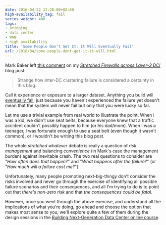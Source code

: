 ```yaml
---
date: 2016-04-22 17:28:00+02:00
high-availability_tag: fail
series_weight: 400
tags:
- bridging
- data center
- WAN
- high availability
title: 'Some People Don’t Get It: It Will Eventually Fail'
url: /2016/04/some-people-dont-get-it-it-will.html
---
```

Mark Baker left [this comment](https://blog.ipspace.net/2015/11/stretched-firewalls-across-layer-3-dci.html?showComment=1458854318103#c1267210791129657664) on my [*Stretched Firewalls across Layer-3 DCI*](http://blog.ipspace.net/2015/11/stretched-firewalls-across-layer-3-dci.html) blog post:

> Strange how inter-DC clustering failure is considered a certainty in this blog.

Call it experience or exposure to a larger dataset. Anything you build will [eventually fail](https://blog.ipspace.net/2012/10/if-something-can-fail-it-will.html); just because you haven't experienced the failure yet doesn't mean that the system will never fail but only that you were lucky so far.
<!--more-->
Let me use a trivial example from real world to illustrate the point. When I was a kid, we didn't use seat belts, because everyone knew that a traffic accident couldn't possibly happen to him (or his dad/mom). When I was a teenager, I was fortunate enough to use a seat belt (even though it wasn't common), or I wouldn't be writing this blog post.

The whole *stretched whatever* debate is really a question of *risk management* and balancing *convenience* (in Mark's case the management burden) against inevitable crash. The two real questions to consider are "*How often does that happen?*" and "*What happens after the failure?*" (or "*How much will a failure cost me?*").

Unfortunately, many people promoting next-big-thingy don't consider the risks involved and never go through the exercise of identifying all possible failure scenarios and their consequences, and all I'm trying to do is to point out that *there's non-zero risk* and that *the consequences could be fatal.*

However, once you went through the above exercise, and understand all the implications of what you're doing, go ahead and choose the option that makes most sense to you; we'll explore quite a few of them during the design sessions in the [Building Next-Generation Data Center online course](http://www.ipspace.net/Building_Next-Generation_Data_Center).
